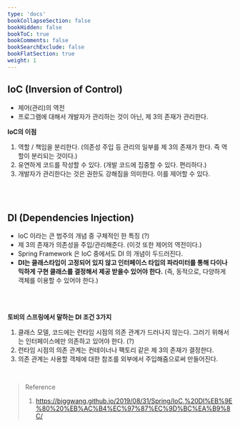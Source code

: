 ```yaml
---
type: 'docs'
bookCollapseSection: false
bookHidden: false
bookToC: true
bookComments: false
bookSearchExclude: false
bookFlatSection: true
weight: 1
---
```


## IoC (Inversion of Control)

- 제어(관리)의 역전
- 프로그램에 대해서 개발자가 관리하는 것이 아닌, 제 3의 존재가 관리한다.

**IoC의 이점**
1. 역할 / 책임을 분리한다. (의존성 주입 등 관리의 일부를 제 3의 존재가 한다. 즉 역할이 분리되는 것이다.)
2. 유연하게 코드를 작성할 수 있다. (개발 코드에 집중할 수 있다. 편리하다.)
3. 개발자가 관리한다는 것은 권한도 강해짐을 의미한다. 이를 제어할 수 있다.

<br><br>

## DI (Dependencies Injection)

- IoC 이라는 큰 범주의 개념 중 구체적인 한 특징 (?)
- 제 3의 존재가 의존성을 주입/관리해준다. (이것 또한 제어의 역전이다.)
- Spring Framework 은 IoC 중에서도 DI 의 개념이 두드러진다.
- **DI는 클래스타입이 고정되어 있지 않고 인터페이스 타입의 파라미터를 통해 다이나믹하게 구현 클래스를 결정해서 제공 받을수 있어야 한다.** (즉, 동적으로, 다양하게 객체를 이용할 수 있어야 한다.)

<br>
<br>

**토비의 스프링에서 말하는 DI 조건 3가지**
1. 클래스 모델, 코드에는 런타임 시점의 의존 관계가 드러나지 않는다. 그러기 위해서는 인터페이스에만 의존하고 있어야 한다. (?)
2. 런타임 시점의 의존 관계는 컨테이너나 팩토리 같은 제 3의 존재가 결정한다.
3. 의존 관계는 사용할 객체에 대한 참조를 외부에서 주입해줌으로써 만들어진다.

<br>

> Reference
> 1. https://biggwang.github.io/2019/08/31/Spring/IoC,%20DI%EB%9E%80%20%EB%AC%B4%EC%97%87%EC%9D%BC%EA%B9%8C/
